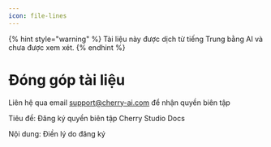 ```yaml
---
icon: file-lines
---
```


{% hint style="warning" %}
Tài liệu này được dịch từ tiếng Trung bằng AI và chưa được xem xét.
{% endhint %}

# Đóng góp tài liệu

Liên hệ qua email support@cherry-ai.com để nhận quyền biên tập

Tiêu đề: Đăng ký quyền biên tập Cherry Studio Docs

Nội dung: Điền lý do đăng ký